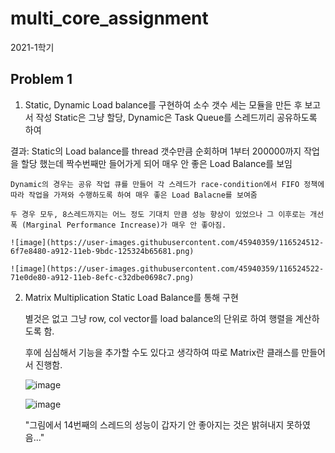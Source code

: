 # multi_core_assignment
2021-1학기

## Problem 1

1) Static, Dynamic Load balance를 구현하여 소수 갯수 세는 모듈을 만든 후 보고서 작성 
    Static은 그냥 할당, Dynamic은 Task Queue를 스레드끼리 공유하도록 하여 
    
결과:
    Static의 Load balance를 thread 갯수만큼 순회하며 1부터 200000까지 작업을 할당 했는데 짝수번째만 들어가게 되어 매우 안 좋은 Load Balance를 보임
    
    Dynamic의 경우는 공유 작업 큐를 만들어 각 스레드가 race-condition에서 FIFO 정책에 따라 작업을 가져와 수행하도록 하여 매우 좋은 Load Balacne를 보여줌
    
    두 경우 모두, 8스레드까지는 어느 정도 기대치 만큼 성능 향상이 있었으나 그 이후로는 개선폭 (Marginal Performance Increase)가 매우 안 좋아짐.

    ![image](https://user-images.githubusercontent.com/45940359/116524512-6f7e8480-a912-11eb-9bdc-125324b65681.png)
    
    ![image](https://user-images.githubusercontent.com/45940359/116524522-71e0de80-a912-11eb-8efc-c32dbe0698c7.png)


2) Matrix Multiplication Static Load Balance를 통해 구현

    별것은 없고 그냥 row, col vector를 load balance의 단위로 하여 행렬을 계산하도록 함.
    
    후에 심심해서 기능을 추가할 수도 있다고 생각하여 따로 Matrix란 클래스를 만들어서 진행함.
    
    ![image](https://user-images.githubusercontent.com/45940359/116524585-845b1800-a912-11eb-9afb-e8486d3647fa.png)
    
    ![image](https://user-images.githubusercontent.com/45940359/116524599-87ee9f00-a912-11eb-821d-fb61042d77b7.png)

    "그림에서 14번째의 스레드의 성능이 갑자기 안 좋아지는 것은 밝혀내지 못하였음..."


